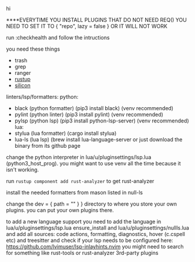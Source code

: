 hi

\*\*\*\*EVERYTIME YOU INSTALL PLUGINS THAT DO NOT NEED REQ() YOU NEED TO SET IT TO { "repo", lazy = false } OR IT WILL NOT WORK

run :checkhealth and follow the intructions

you need these things

- trash
- grep
- ranger
- [rustup](https://rustup.rs/)
- [silicon](https://github.com/aloxaf/silicon)

linters/lsp/formatters:
python:
- black (python formatter) (pip3 install black) (venv recommended)
- pylint (python linter) (pip3 install pylint) (venv recommended)
- pylsp (python lsp) (pip3 install python-lsp-server) (venv recommended)
lua:
- stylua (lua formatter) (cargo install stylua)
- lua-ls (lua lsp) (brew install lua-language-server or just download the binary from its github page

change the python interpreter in lua/u/pluginsettings/lsp.lua (python3_host_prog). you might want to use venv all the time because it isn't working.

run `rustup component add rust-analyzer` to get rust-analyzer

install the needed formatters from mason
listed in null-ls

change the dev = { path = "" } } directory to where you store your own plugins.
you can put your own plugins there.

to add a new language support you need to add the language in
lua/u/pluginsettings/lsp.lua ensure_install
and
lua/u/pluginsettings/nullls.lua and add all sources:
code actions, formatting, diagnostics, hover (c.cspell etc)
and treesitter
and check if your lsp needs to be configured here: https://github.com/lvimuser/lsp-inlayhints.nvim
you might need to search for something like rust-tools or rust-analyzer 3rd-party plugins

